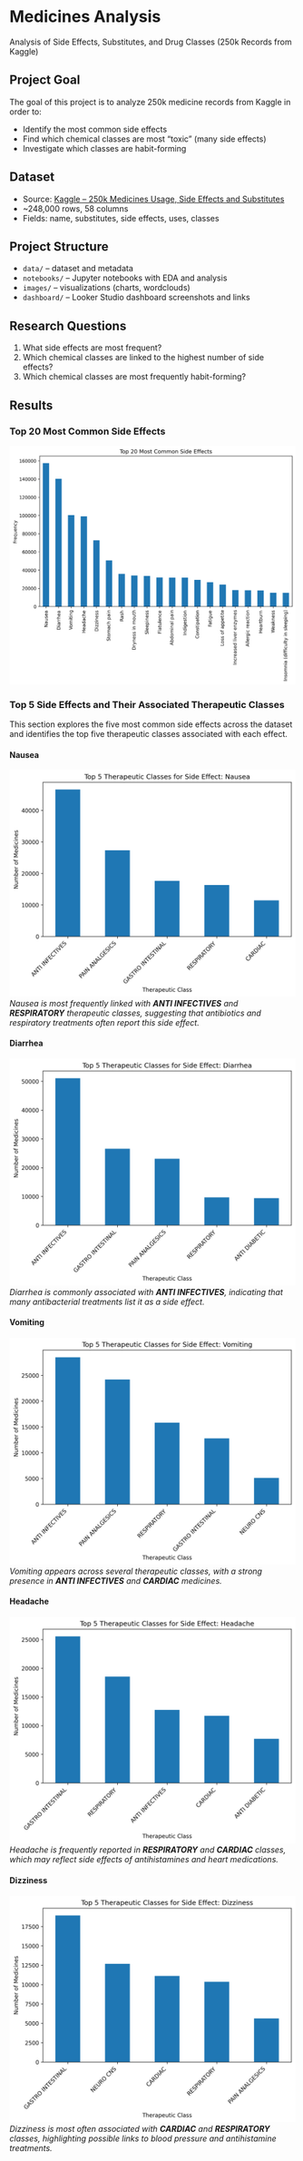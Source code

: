 # Medicines Analysis
Analysis of Side Effects, Substitutes, and Drug Classes (250k Records from Kaggle)

## Project Goal
The goal of this project is to analyze 250k medicine records from Kaggle in order to:
- Identify the most common side effects
- Find which chemical classes are most “toxic” (many side effects)
- Investigate which classes are habit-forming

## Dataset
- Source: [Kaggle – 250k Medicines Usage, Side Effects and Substitutes](https://www.kaggle.com/datasets/shudhanshusingh/250k-medicines-usage-side-effects-and-substitutes)  
- ~248,000 rows, 58 columns  
- Fields: name, substitutes, side effects, uses, classes  

## Project Structure
- `data/` – dataset and metadata  
- `notebooks/` – Jupyter notebooks with EDA and analysis  
- `images/` – visualizations (charts, wordclouds)  
- `dashboard/` – Looker Studio dashboard screenshots and links  

## Research Questions
1. What side effects are most frequent?   
2. Which chemical classes are linked to the highest number of side effects?  
3. Which chemical classes are most frequently habit-forming?  

## Results

### Top 20 Most Common Side Effects
![Top side effects](images/top_side_effects.png)

### Top 5 Side Effects and Their Associated Therapeutic Classes

This section explores the five most common side effects across the dataset and identifies the top five therapeutic classes associated with each effect.  

#### Nausea
![Nausea](images/Nausea_top5_classes.png)  
*Nausea is most frequently linked with **ANTI INFECTIVES** and **RESPIRATORY** therapeutic classes, suggesting that antibiotics and respiratory treatments often report this side effect.*

#### Diarrhea
![Diarrhea](images/Diarrhea_top5_classes.png)  
*Diarrhea is commonly associated with **ANTI INFECTIVES**, indicating that many antibacterial treatments list it as a side effect.*

#### Vomiting
![Vomiting](images/Vomiting_top5_classes.png)  
*Vomiting appears across several therapeutic classes, with a strong presence in **ANTI INFECTIVES** and **CARDIAC** medicines.*

#### Headache
![Headache](images/Headache_top5_classes.png)  
*Headache is frequently reported in **RESPIRATORY** and **CARDIAC** classes, which may reflect side effects of antihistamines and heart medications.*

#### Dizziness
![Dizziness](images/Dizziness_top5_classes.png)  
*Dizziness is most often associated with **CARDIAC** and **RESPIRATORY** classes, highlighting possible links to blood pressure and antihistamine treatments.*


